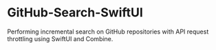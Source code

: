 # GitHub-Search-SwiftUI

Performing incremental search on GitHub repositories with API request throttling using SwiftUI and Combine.
